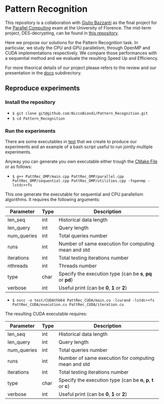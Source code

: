 # Pattern Recognition

This repository is a collaboration with [Giulio Bazzanti](https://github.com/giuliobz) as the final project for the [Parallel Computing](https://www.unifi.it/p-ins2-2015-415640-0.html) exam at the University of Florence. The mid-term project, DES-decrypting, can be found in [this repository](https://github.com/giuliobz/DES-Decrypting).

Here we propose our solutions for the Pattern Recognition task. In particular, we study the CPU and GPU parallelism, through OpenMP and CUDA implementations respectively. We compare those performances with a sequential method and we evaluate the resulting Speed Up and Efficiency.

For more theorical details of our project please refers to the review and our presentation in the [docs](docs) subdirectory.

## Reproduce experiments
### Install  the repository
* `$ git clone git@github.com:NiccoBiondi/Pattern_Recognition.git`
* `$ cd Pattern_Recognition`

### Run the experiments
There are some executables in [test](test) that we create to produce our experiments and an example of a bash script useful to run jointly multiple experiments.

Anyway you can generate you own executable either trough the [CMake File](https://github.com/NiccoBiondi/Pattern_Recognition/blob/master/CMakeLists.txt) or as follows: 

* `$ g++ PattRec_OMP/main.cpp PattRec_OMP/parallel.cpp PattRec_OMP/sequential.cpp PattRec_OMP/utilities.cpp -fopenmp -lstdc++fs`

This one generate the executable for sequential and CPU parallelism algorithms. It requires the following arguments: 

| Parameter | Type | Description | 
| ------ | ------ | ------ |
| len_seq | int | Historical data length |
| len_query | int | Query length |
| num_queries | int | Total queries number |
| runs | int | Number of same execution for computing mean and std |
| iterations | int | Total testing iterations number |
| nthreads | int | Threads number |
| type | char | Specify the execution type (can be **s**, **pq** or **pd**) |
| verbose | int | Useful print (can be **0**, **1** or **2**) |

* `$ nvcc -o test/CUDAthb64 PattRec_CUDA/main.cu -lcurand -lstdc++fs PattRec_CUDA/execution.cu PattRec_CUDA/iteration.cu`

The resulting CUDA executable requires:

| Parameter | Type | Description | 
| ------ | ------ | ------ |
| len_seq | int | Historical data length |
| len_query | int | Query length |
| num_queries | int | Total queries number |
| runs | int | Number of same execution for computing mean and std |
| iterations | int | Total testing iterations number |
| type | char | Specify the execution type (can be **n**, **p**, **t** or **c**) |
| verbose | int | Useful print (can be **0**, **1** or **2**) |

